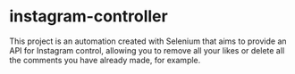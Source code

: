 # instagram-controller
This project is an automation created with Selenium that aims to provide an API for Instagram control, allowing you to remove all your likes or delete all the comments you have already made, for example.
